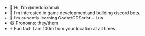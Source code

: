 - 👋 Hi, I’m @medohxamali
- 👀 I’m interested in game development and building discord bots.
- 🌱 I’m currently learning Godot/GDScript + Lua
- 😄 Pronouns: they/them
- ⚡ Fun fact: I am 100m from your location at all times

<!---
medohxamali/medohxamali is a ✨ special ✨ repository because its `README.md` (this file) appears on your GitHub profile.
You can click the Preview link to take a look at your changes.
--->
